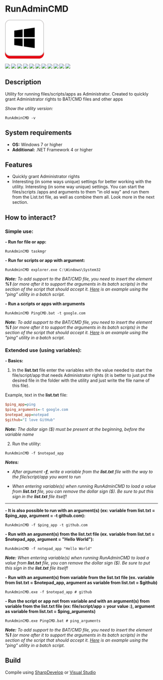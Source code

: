 # RunAdminCMD

![](https://github.com/Zalexanninev15/RunAdminCMD/blob/master/Logo.png?raw=true)

[![](https://img.shields.io/badge/OS-Windows-informational?logo=windows)](https://github.com/Zalexanninev15/RunAdminCMD)
[![](https://img.shields.io/badge/written_on-.NET_Framework_4-512BD4.svg?logo=dotnet)](https://dotnet.microsoft.com/download/dotnet-framework/net40)
[![](https://img.shields.io/badge/written_on-.NET_Framework_4.6-512BD4.svg?logo=dotnet)](https://dotnet.microsoft.com/download/dotnet-framework/net46)
[![](https://img.shields.io/badge/written_on-CSharp-239120.svg?logo=csharp)](https://github.com/Zalexanninev15/RunAdminCMD)
[![](https://img.shields.io/github/v/release/Zalexanninev15/RunAdminCMD)](https://github.com/Zalexanninev15/RunAdminCMD/releases/latest)
[![](https://img.shields.io/github/downloads/Zalexanninev15/RunAdminCMD/total.svg)](https://github.com/Zalexanninev15/RunAdminCMD/releases)
[![](https://img.shields.io/github/last-commit/Zalexanninev15/RunAdminCMD)](https://github.com/Zalexanninev15/RunAdminCMD/commits/master)
[![](https://img.shields.io/github/stars/Zalexanninev15/RunAdminCMD.svg)](https://github.com/Zalexanninev15/RunAdminCMD/stargazers)
[![](https://img.shields.io/github/forks/Zalexanninev15/RunAdminCMD.svg)](https://github.com/Zalexanninev15/RunAdminCMD/network/members)
[![](https://img.shields.io/badge/license-MIT-blue.svg)](LICENSE)
[![](https://img.shields.io/badge/donate-Buy_Me_a_Coffee-F94400.svg)](https://zalexanninev15.jimdofree.com/buy-me-a-coffee)

## Description

Utility for running files/scripts/apps as Administrator. Created to quickly grant Administrator rights to BAT/CMD files and other apps

*Show the utility version:*

```
RunAdminCMD -v
```

## System requirements

* **OS:** Windows 7 or higher
* **Additional:** .NET Framework 4 or higher

## Features

* Quickly grant Administrator rights
* Interesting (in some ways unique) settings for better working with the utility. Interesting (in some way unique) settings. You can start the files/scripts /apps and arguments to them "in old way" and run them from the List.txt file, as well as combine them all. Look more in the next section.

## How to interact?

### Simple use:

**- Run for file or app:**

```batch
RunAdminCMD taskmgr
```



**- Run for scripts or app with argument:**

```batch
RunAdminCMD explorer.exe C:\Windows\System32
```

***Note:*** *To add support to the BAT/CMD file, you need to insert the element **%1** (or more after it to support the arguments in its batch scripts) in the section of the script that should accept it. [Here](https://github.com/Zalexanninev15/RunAdminCMD/blob/master/PingCMD.bat) is an example using the "ping" utility in a batch script.* 



**- Run a scripts or apps with arguments**

```batch
RunAdminCMD PingCMD.bat -t google.com
```

***Note:*** *To add support to the BAT/CMD file, you need to insert the element **%1** (or more after it to support the arguments in its batch scripts) in the section of the script that should accept it. [Here](https://github.com/Zalexanninev15/RunAdminCMD/blob/master/PingCMD.bat) is an example using the "ping" utility in a batch script.* 

### Extended use (using variables):

**- Basics:**

1. In the **list.txt** file enter the variables with the value needed to start the file/script/app that needs Administrator rights (it is better to just put the desired file in the folder with the utility and just write the file name of this file).

Example, text in the **list.txt** file: 

```ini
$ping_app=ping
$ping_arguments=-t google.com
$notepad_app=notepad
$github="I love GitHub"
```

***Note:*** *The dollar sign ($) must be present at the beginning, before the variable name*

2. Run the utility:

```batch
RunAdminCMD -f $notepad_app
```

***Notes:***

- *After argument **-f**, write a variable from the **list.txt** file with the way to the file/script/app you want to run*

- *When entering variable(s) when running RunAdminCMD to load a value from **list.txt** file, you can remove the dollar sign ($). Be sure to put this sign in the **list.txt** file itself!*

** **

**- It is also possible to run with an argument(s) (ex: variable from list.txt = $ping_app, argument = -t github.com):**

```batch
RunAdminCMD -f $ping_app -t github.com
```



**- Run with an argument(s) from the list.txt file (ex. variable from list.txt = $notepad_app, argument = "Hello World"):**

```batch
RunAdminCMD -f notepad_app "Hello World"
```

***Note:*** *When entering variable(s) when running RunAdminCMD to load a value from **list.txt** file, you can remove the dollar sign ($). Be sure to put this sign in the **list.txt** file itself!*



**- Run with an argument(s) from variable from the list.txt file (ex. variable from list.txt = $notepad_app, argument as variable from list.txt = $github)**

```batch
RunAdminCMD.exe -f $notepad_app # github
```



**- Run the script or app not from variable and with an argument(s) from variable from the list.txt file (ex: file/script/app = your value :), argument as variable from list.txt = $ping_arguments)**

```batch
RunAdminCMD.exe PingCMD.bat # ping_arguments
```

***Note:*** *To add support to the BAT/CMD file, you need to insert the element **%1** (or more after it to support the arguments in its batch scripts) in the section of the script that should accept it. [Here](https://github.com/Zalexanninev15/RunAdminCMD/blob/master/PingCMD.bat) is an example using the "ping" utility in a batch script.* 

## Build

Compile using [SharpDevelop](https://sourceforge.net/projects/sharpdevelop) or [Visual Studio](https://visualstudio.microsoft.com/vs)
